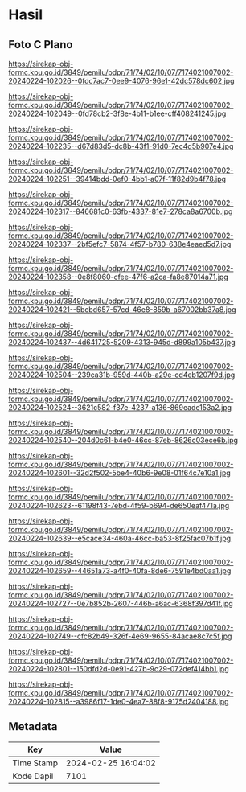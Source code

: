 # Hasil

## Foto C Plano

https://sirekap-obj-formc.kpu.go.id/3849/pemilu/pdpr/71/74/02/10/07/7174021007002-20240224-102026--0fdc7ac7-0ee9-4076-96e1-42dc578dc602.jpg

https://sirekap-obj-formc.kpu.go.id/3849/pemilu/pdpr/71/74/02/10/07/7174021007002-20240224-102049--0fd78cb2-3f8e-4b11-b1ee-cff408241245.jpg

https://sirekap-obj-formc.kpu.go.id/3849/pemilu/pdpr/71/74/02/10/07/7174021007002-20240224-102235--d67d83d5-dc8b-43f1-91d0-7ec4d5b907e4.jpg

https://sirekap-obj-formc.kpu.go.id/3849/pemilu/pdpr/71/74/02/10/07/7174021007002-20240224-102251--39414bdd-0ef0-4bb1-a07f-11f82d9b4f78.jpg

https://sirekap-obj-formc.kpu.go.id/3849/pemilu/pdpr/71/74/02/10/07/7174021007002-20240224-102317--846681c0-63fb-4337-81e7-278ca8a6700b.jpg

https://sirekap-obj-formc.kpu.go.id/3849/pemilu/pdpr/71/74/02/10/07/7174021007002-20240224-102337--2bf5efc7-5874-4f57-b780-638e4eaed5d7.jpg

https://sirekap-obj-formc.kpu.go.id/3849/pemilu/pdpr/71/74/02/10/07/7174021007002-20240224-102358--0e8f8060-cfee-47f6-a2ca-fa8e87014a71.jpg

https://sirekap-obj-formc.kpu.go.id/3849/pemilu/pdpr/71/74/02/10/07/7174021007002-20240224-102421--5bcbd657-57cd-46e8-859b-a67002bb37a8.jpg

https://sirekap-obj-formc.kpu.go.id/3849/pemilu/pdpr/71/74/02/10/07/7174021007002-20240224-102437--4d641725-5209-4313-945d-d899a105b437.jpg

https://sirekap-obj-formc.kpu.go.id/3849/pemilu/pdpr/71/74/02/10/07/7174021007002-20240224-102504--239ca31b-959d-440b-a29e-cd4eb1207f9d.jpg

https://sirekap-obj-formc.kpu.go.id/3849/pemilu/pdpr/71/74/02/10/07/7174021007002-20240224-102524--3621c582-f37e-4237-a136-869eade153a2.jpg

https://sirekap-obj-formc.kpu.go.id/3849/pemilu/pdpr/71/74/02/10/07/7174021007002-20240224-102540--204d0c61-b4e0-46cc-87eb-8626c03ece6b.jpg

https://sirekap-obj-formc.kpu.go.id/3849/pemilu/pdpr/71/74/02/10/07/7174021007002-20240224-102601--32d2f502-5be4-40b6-9e08-01f64c7e10a1.jpg

https://sirekap-obj-formc.kpu.go.id/3849/pemilu/pdpr/71/74/02/10/07/7174021007002-20240224-102623--61198f43-7ebd-4f59-b694-de650eaf471a.jpg

https://sirekap-obj-formc.kpu.go.id/3849/pemilu/pdpr/71/74/02/10/07/7174021007002-20240224-102639--e5cace34-460a-46cc-ba53-8f25fac07b1f.jpg

https://sirekap-obj-formc.kpu.go.id/3849/pemilu/pdpr/71/74/02/10/07/7174021007002-20240224-102659--44651a73-a4f0-40fa-8de6-7591e4bd0aa1.jpg

https://sirekap-obj-formc.kpu.go.id/3849/pemilu/pdpr/71/74/02/10/07/7174021007002-20240224-102727--0e7b852b-2607-446b-a6ac-6368f397d41f.jpg

https://sirekap-obj-formc.kpu.go.id/3849/pemilu/pdpr/71/74/02/10/07/7174021007002-20240224-102749--cfc82b49-326f-4e69-9655-84acae8c7c5f.jpg

https://sirekap-obj-formc.kpu.go.id/3849/pemilu/pdpr/71/74/02/10/07/7174021007002-20240224-102801--150dfd2d-0e91-427b-9c29-072def414bb1.jpg

https://sirekap-obj-formc.kpu.go.id/3849/pemilu/pdpr/71/74/02/10/07/7174021007002-20240224-102815--a3986f17-1de0-4ea7-88f8-9175d2404188.jpg


## Metadata

| Key        | Value               |
| ---------- | ------------------- |
| Time Stamp | 2024-02-25 16:04:02 |
| Kode Dapil | 7101                |



